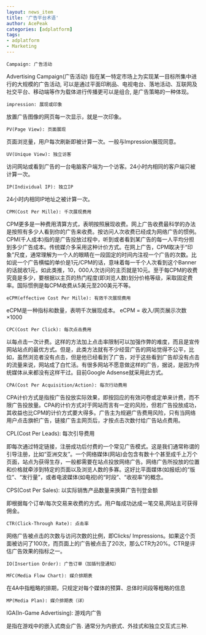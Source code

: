 ```yaml
---
layout: news_item
title: '广告平台术语'
author: AcePeak
categories: [adplatform]
tags: 
- adplatform
- Marketing
---
```


`Campaign: 广告活动`

Advertising Campaign(广告活动) 指在某一特定市场上为实现某一目标所集中进行的大规模的广告活动, 可以是通过平面印刷品、电视电台、落地活动、互联网及社交平台、移动端等作为载体进行传播更可以是组合, 是广告策略的一种体现。


`impression: 展现或印象`

放置广告图像的网页每一次显示，就是一次印象。


`PV(Page View): 页面展现`

页面浏览量，用户每次刷新即被计算一次。一般与Impression展现同意。


`UV(Unique View): 独立访客`

访问网站或看到广告的一台电脑客户端为一个访客。24小时内相同的客户端只被计算一次。


`IP(Individual IP): 独立IP`

24小时内相同IP地址之被计算一次。


`CPM(Cost Per Mille): 千次展现费用`

CPM更多是一种费用清算方式，表明按照展现收费。网上广告收费最科学的办法是按照有多少人看到你的广告来收费。按访问人次收费已经成为网络广告的惯例。CPM(千人成本)指的是广告投放过程中，听到或者看到某广告的每一人平均分担到多少广告成本。传统媒介多采用这种计价方式。在网上广告，CPM取决于“印象”尺度，通常理解为一个人的眼睛在一段固定的时间内注视一个广告的次数。比如说一个广告横幅的单价是1元/CPM的话，意味着每一千个人次看到这个Banner的话就收1元，如此类推，10，000人次访问的主页就是10元。至于每CPM的收费究竟是多少，要根据以主页的热门程度(即浏览人数)划分价格等级，采取固定费率。国际惯例是每CPM收费从5美元至200美元不等。

`eCPM(effective Cost Per Mille): 有效千次展现费用`

eCPM是一种指标和数量，表明千次展现成本。
eCPM = 收入/网页展示次数×1000


`CPC(Cost Per Click): 每次点击费用`

以每点击一次计费。这样的方法加上点击率限制可以加强作弊的难度，而且是宣传网站站点的最优方式。但是，此类方法就有不少经营广告的网站觉得不公平，比如，虽然浏览者没有点击，但是他已经看到了广告，对于这些看到广告却没有点击的流量来说，网站成了白忙活。有很多网站不愿意做这样的广告，据说，是因为传统媒体从来都没有这样干过。目前Google Adsense就采用此方式。


`CPA(Cost Per Acquisition/Action): 每次行动费用`

CPA计价方式是指按广告投放实际效果，即按回应的有效问卷或定单来计费，而不限广告投放量。CPA的计价方式对于网站而言有一定的风险，但若广告投放成功，其收益也比CPM的计价方式要大得多。广告主为规避广告费用风险，只有当网络用户点击旗帜广告，链接广告主网页后，才按点击次数付给广告站点费用。


CPL(Cost Per Leads): 每次引导费用

即每次通过特定链接，注册成功后付费的一个常见广告模式。这是我们通常称谓的引导注册，比如“亚洲交友”。一个网络媒体(网站)会包含有数十个甚至成千上万个页面，站点为获得生存，一般都需要在站点投放网络广告。网络广告所投放的位置和价格就牵涉到特定的页面以及浏览人数的多寡。这好比平面媒体(如报纸)的“版位”、“发行量”，或者电波媒体(如电视)的“时段”、“收视率”的概念。


CPS(Cost Per Sales): 以实际销售产品数量来换算广告刊登金额

即根据每个订单/每次交易来收费的方式。用户每成功达成一笔交易,网站主可获得佣金。


`CTR(Click-Through Rate): 点击率`

网络广告被点击的次数与访问次数的比例，即Clicks/ Impressions。如果这个页面被访问了100次，而页面上的广告被点击了20次，那么CTR为20%。CTR是评估广告效果的指标之一。


`IO(Insertion Order): 广告订单（加插刊登通知）`


`MFC(Media Flow Chart): 媒介排期表`

在4A中指粗略的排期，只规定对每个媒体的预算、总体时间段等粗略的信息


`MP(Media Plan): 媒介排期表（详）`


IGA(In-Game Advertising): 游戏内广告

是指在游戏中的嵌入式商业广告. 通常分为内嵌式、外挂式和独立交互式三种. 


